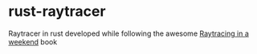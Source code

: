 # rust-raytracer
Raytracer in rust developed while following the awesome [Raytracing in a weekend](https://raytracing.github.io/books/RayTracingInOneWeekend.html) book
